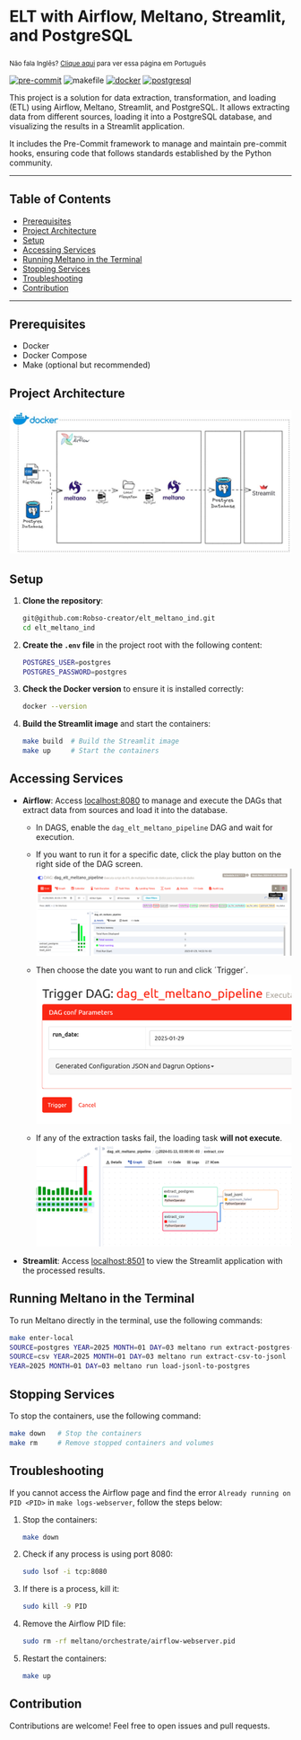 # ELT with Airflow, Meltano, Streamlit, and PostgreSQL
<sub>Não fala Inglês? [Clique aqui](https://github.com/Robso-creator/elt_meltano_ind/blob/main/docs/README-en.md)
para ver essa página em Português</sub>

[![pre-commit](https://img.shields.io/badge/pre--commit-enabled-brightgreen?logo=pre-commit)](https://github.com/pre-commit/pre-commit)
![makefile](https://img.shields.io/badge/makefile-enabled-brightgreen?logo=gmail&logoColor=blue)
[![docker](https://img.shields.io/badge/docker-enabled-brightgreen?logo=docker&logoColor=blue)](https://www.docker.com/)
[![postgresql](https://img.shields.io/badge/postgresql-enabled-brightgreen?logo=postgresql&logoColor=blue)](https://www.postgresql.org/)

This project is a solution for data extraction, transformation, and loading (ETL) using Airflow, Meltano, Streamlit, and PostgreSQL. It allows extracting data from different sources, loading it into a PostgreSQL database, and visualizing the results in a Streamlit application.

It includes the Pre-Commit framework to manage and maintain pre-commit hooks, ensuring code that follows standards established by the Python community.

---

## Table of Contents

- [Prerequisites](#prerequisites)
- [Project Architecture](#project-architecture)
- [Setup](#setup)
- [Accessing Services](#accessing-services)
- [Running Meltano in the Terminal](#running-meltano-in-the-terminal)
- [Stopping Services](#stopping-services)
- [Troubleshooting](#troubleshooting)
- [Contribution](#contribution)

___

## Prerequisites

- Docker
- Docker Compose
- Make (optional but recommended)

## Project Architecture

![img](./docs/fluxograma.jpeg)

## Setup

1. **Clone the repository**:

    ```bash
    git@github.com:Robso-creator/elt_meltano_ind.git
    cd elt_meltano_ind
    ```

2. **Create the `.env` file** in the project root with the following content:

    ```bash
    POSTGRES_USER=postgres
    POSTGRES_PASSWORD=postgres
    ```

3. **Check the Docker version** to ensure it is installed correctly:

    ```bash
    docker --version
    ```

4. **Build the Streamlit image** and start the containers:

    ```bash
    make build  # Build the Streamlit image
    make up     # Start the containers
    ```

## Accessing Services

- **Airflow**: Access [localhost:8080](http://localhost:8080) to manage and execute the DAGs that extract data from sources and load it into the database.
   - In DAGS, enable the `dag_elt_meltano_pipeline` DAG and wait for execution.
   - If you want to run it for a specific date, click the play button on the right side of the DAG screen.
  ![img.png](docs/img.png)
   - Then choose the date you want to run and click ´Trigger´.
  ![img.png](docs/img_2.png)

    - If any of the extraction tasks fail, the loading task **will not execute**.
  ![img.png](docs/img_3.png)

- **Streamlit**: Access [localhost:8501](http://localhost:8501) to view the Streamlit application with the processed results.

## Running Meltano in the Terminal

To run Meltano directly in the terminal, use the following commands:

```bash
make enter-local
SOURCE=postgres YEAR=2025 MONTH=01 DAY=03 meltano run extract-postgres-to-jsonl
SOURCE=csv YEAR=2025 MONTH=01 DAY=03 meltano run extract-csv-to-jsonl
YEAR=2025 MONTH=01 DAY=03 meltano run load-jsonl-to-postgres
```

## Stopping Services

To stop the containers, use the following command:

```bash
make down   # Stop the containers
make rm     # Remove stopped containers and volumes
```

## Troubleshooting

If you cannot access the Airflow page and find the error `Already running on PID <PID>` in `make logs-webserver`, follow the steps below:

1. Stop the containers:

    ```bash
    make down
    ```

2. Check if any process is using port 8080:

    ```bash
    sudo lsof -i tcp:8080
    ```

3. If there is a process, kill it:

    ```bash
    sudo kill -9 PID
    ```

4. Remove the Airflow PID file:

    ```bash
    sudo rm -rf meltano/orchestrate/airflow-webserver.pid
    ```

5. Restart the containers:

    ```bash
    make up
    ```

## Contribution

Contributions are welcome! Feel free to open issues and pull requests.
